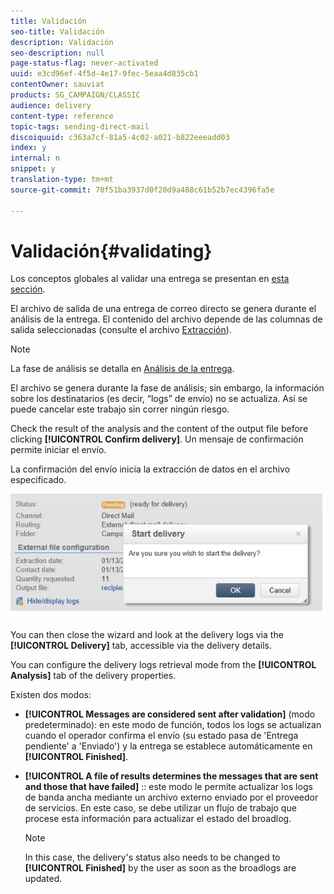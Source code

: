 ```yaml
---
title: Validación
seo-title: Validación
description: Validación
seo-description: null
page-status-flag: never-activated
uuid: e3cd96ef-4f5d-4e17-9fec-5eaa4d835cb1
contentOwner: sauviat
products: SG_CAMPAIGN/CLASSIC
audience: delivery
content-type: reference
topic-tags: sending-direct-mail
discoiquuid: c363a7cf-81a5-4c02-a021-b822eeeadd03
index: y
internal: n
snippet: y
translation-type: tm+mt
source-git-commit: 70f51ba3937d0f20d9a488c61b52b7ec4396fa5e

---
```



# Validación{#validating}

Los conceptos globales al validar una entrega se presentan en [esta sección](../../delivery/using/steps-validating-the-delivery.md).

El archivo de salida de una entrega de correo directo se genera durante el análisis de la entrega. El contenido del archivo depende de las columnas de salida seleccionadas (consulte el archivo [Extracción](../../delivery/using/defining-the-direct-mail-content.md#extraction-file)).

>[!NOTE]
>
>La fase de análisis se detalla en [Análisis de la entrega](../../delivery/using/steps-validating-the-delivery.md#analyzing-the-delivery).

El archivo se genera durante la fase de análisis; sin embargo, la información sobre los destinatarios (es decir, “logs” de envío) no se actualiza. Así se puede cancelar este trabajo sin correr ningún riesgo.

Check the result of the analysis and the content of the output file before clicking **[!UICONTROL Confirm delivery]**. Un mensaje de confirmación permite iniciar el envío.

La confirmación del envío inicia la extracción de datos en el archivo especificado.

![](assets/s_ncs_user_postal_del_send_confirm_postal.png)

You can then close the wizard and look at the delivery logs via the **[!UICONTROL Delivery]** tab, accessible via the delivery details.

You can configure the delivery logs retrieval mode from the **[!UICONTROL Analysis]** tab of the delivery properties.

Existen dos modos:

* **[!UICONTROL Messages are considered sent after validation]** (modo predeterminado): en este modo de función, todos los logs se actualizan cuando el operador confirma el envío (su estado pasa de &#39;Entrega pendiente&#39; a &#39;Enviado&#39;) y la entrega se establece automáticamente en **[!UICONTROL Finished]**.
* **[!UICONTROL A file of results determines the messages that are sent and those that have failed]** :: este modo le permite actualizar los logs de banda ancha mediante un archivo externo enviado por el proveedor de servicios. En este caso, se debe utilizar un flujo de trabajo que procese esta información para actualizar el estado del broadlog.

   >[!NOTE]
   >
   >In this case, the delivery&#39;s status also needs to be changed to **[!UICONTROL Finished]** by the user as soon as the broadlogs are updated.
